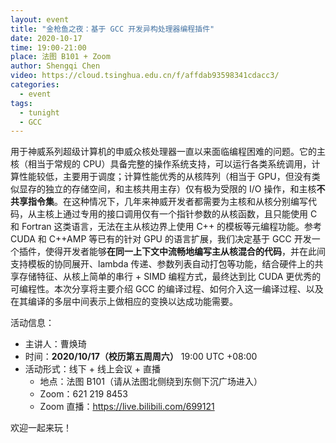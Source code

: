 ```yaml
---
layout: event
title: "金枪鱼之夜：基于 GCC 开发异构处理器编程插件"
date: 2020-10-17
time: 19:00-21:00
place: 法图 B101 + Zoom
author: Shengqi Chen
video: https://cloud.tsinghua.edu.cn/f/affdab93598341cdacc3/
categories:
  - event
tags:
  - tunight
  - GCC
---
```


用于神威系列超级计算机的申威众核处理器一直以来面临编程困难的问题。它的主核（相当于常规的 CPU）具备完整的操作系统支持，可以运行各类系统调用，计算性能较低，主要用于调度；计算性能优秀的从核阵列（相当于 GPU，但没有类似显存的独立的存储空间，和主核共用主存）仅有极为受限的 I/O 操作，和主核**不共享指令集**。在这种情况下，几年来神威开发者都需要为主核和从核分别编写代码，从主核上通过专用的接口调用仅有一个指针参数的从核函数，且只能使用 C 和 Fortran 这类语言，无法在主从核边界上使用 C++ 的模板等元编程功能。参考 CUDA 和 C++AMP 等已有的针对 GPU 的语言扩展，我们决定基于 GCC 开发一个插件，使得开发者能够**在同一上下文中流畅地编写主从核混合的代码**，并在此间支持模板的协同展开、lambda 传递、参数列表自动打包等功能，结合硬件上的共享存储特征、从核上简单的串行 + SIMD 编程方式，最终达到比 CUDA 更优秀的可编程性。本次分享将主要介绍 GCC 的编译过程、如何介入这一编译过程、以及在其编译的多层中间表示上做相应的变换以达成功能需要。

活动信息：

* 主讲人：曹焕琦
* 时间：**2020/10/17（校历第五周周六）** 19:00 UTC +08:00
* 活动形式：线下 + 线上会议 + 直播
  * 地点：法图 B101（请从法图北侧绕到东侧下沉广场进入）
  * Zoom：621 219 8453
  * Zoom 直播：https://live.bilibili.com/699121

欢迎一起来玩！
